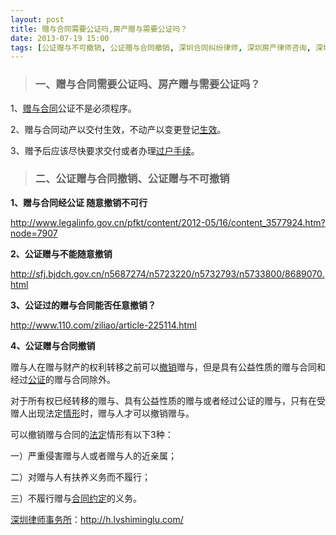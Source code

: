 ```yaml
---
layout: post
title: 赠与合同需要公证吗,房产赠与需要公证吗？
date: 2013-07-19 15:00
tags: [公证赠与不可撤销, 公证赠与合同撤销, 深圳合同纠纷律师, 深圳房产律师咨询, 深圳法律顾问律师, 赠与合同纠纷, 赠与合同范本]
---
```

<blockquote>
<h3>一、赠与合同需要公证吗、房产赠与需要公证吗？</h3>
</blockquote>
1、<a href="http://h.lvshiminglu.com/law/1007.html" target="_blank">赠与合同</a>公证不是必须程序。

2、赠与合同动产以交付生效，不动产以变更登记<a href="http://h.lvshiminglu.com/law/988.html" target="_blank">生效</a>。

3、赠予后应该尽快要求交付或者办理<a href="http://h.lvshiminglu.com/law/655.html" target="_blank">过户手续</a>。
<blockquote>
<h3>二、公证赠与合同撤销、公证赠与不可撤销</h3>
</blockquote>
<strong>1、赠与合同经公证 随意撤销不可行</strong>

http://www.legalinfo.gov.cn/pfkt/content/2012-05/16/content_3577924.htm?node=7907

<strong>2、公证赠与不能随意撤销</strong>

http://sfj.bjdch.gov.cn/n5687274/n5723220/n5732793/n5733800/8689070.html

<strong>3、公证过的赠与合同能否任意撤销？</strong>

http://www.110.com/ziliao/article-225114.html

<strong>4、公证赠与合同撤销</strong>

赠与人在赠与财产的权利转移之前可以<a href="http://h.lvshiminglu.com/law/1005.html" target="_blank">撤销</a>赠与，但是具有公益性质的赠与合同和经过<a href="http://h.lvshiminglu.com/law/805.html" target="_blank">公证</a>的赠与合同除外。

对于所有权已经转移的赠与、具有公益性质的赠与或者经过公证的赠与，只有在受赠人出现法定<a href="http://h.lvshiminglu.com/law/753.html" target="_blank">情形</a>时，赠与人才可以撤销赠与。

可以撤销赠与合同的<a href="http://h.lvshiminglu.com/law/414.html" target="_blank">法定</a>情形有以下3种：

一）严重侵害赠与人或者赠与人的近亲属；

二）对赠与人有扶养义务而不履行；

三）不履行赠与<a href="http://h.lvshiminglu.com/law/713.html" target="_blank">合同约定</a>的义务。

<a href="http://h.lvshiminglu.com/">深圳律师事务所</a>：<a href="http://h.lvshiminglu.com/">http://h.lvshiminglu.com/</a>

